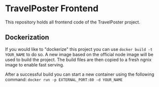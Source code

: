 # TravelPoster Frontend

This repository holds all frontend code of the TravelPoster project.

## Dockerization
If you would like to "dockerize" this project you can use `docker build -t
YOUR_NAME` to do so.
A new image based on the official node image will be used to build the project.
The build files are then copied to a fresh ngnix image to enable fast serving.

After a successful build you can start a new container using the following
command:
`docker run -p EXTERNAL_PORT:80 -d YOUR_NAME`

